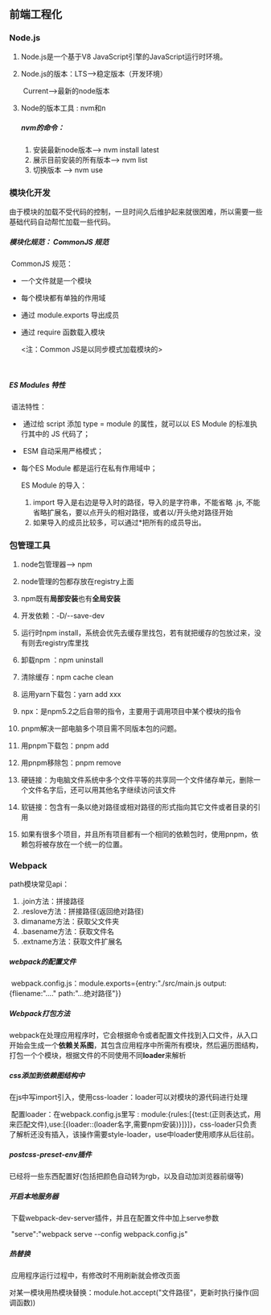 ## 前端工程化

### 	Node.js

1. Node.js是一个基于V8 JavaScript引擎的JavaScript运行时环境。

2. Node.js的版本：LTS——>稳定版本（开发环境）

   ​							Current——>最新的node版本

3. Node的版本工具  :  nvm和n

   ##### nvm的命令：

   1. 安装最新node版本——>	nvm install latest  
   2. 展示目前安装的所有版本——>    nvm list  
   3. 切换版本    ——>    nvm use  

### 模块化开发

​		由于模块的加载不受代码的控制，一旦时间久后维护起来就很困难，所以需要一些基础代码自动帮忙加载一些代码。

##### 		模块化规范： CommonJS 规范

​			CommonJS 规范：

- 一个文件就是一个模块

- 每个模块都有单独的作用域

- 通过 module.exports 导出成员

- 通过 require 函数载入模块

  <注：Common JS是以同步模式加载模块的>

  ​				

##### ES Modules 特性

​	语法特性：

- ​	通过给 script 添加 type = module 的属性，就可以以 ES Module 的标准执行其中的 JS 代码了；

- ​	ESM 自动采用严格模式；

- 每个ES Module 都是运行在私有作用域中；

  ES Module 的导入：

  1. import 导入是右边是导入时的路径，导入的是字符串，不能省略 .js, 不能省略扩展名，要以点开头的相对路径，或者以/开头绝对路径开始
  2. 如果导入的成员比较多，可以通过*把所有的成员导出。

### 包管理工具

1. node包管理器——> npm

2. node管理的包都存放在registry上面

3. npm既有**局部安装**也有**全局安装**

4. 开发依赖：-D/--save-dev

5. 运行时npm install，系统会优先去缓存里找包，若有就把缓存的包放过来，没有则去registry库里找

6. 卸载npm ：npm uninstall  

7. 清除缓存：npm cache clean

8. 运用yarn下载包：yarn  add  xxx

9. npx：是npm5.2之后自带的指令，主要用于调用项目中某个模块的指令

10. pnpm解决一部电脑多个项目需不同版本包的问题。

11. 用pnpm下载包：pnpm add   

12. 用pnpm移除包：pnpm remove   

13. 硬链接：为电脑文件系统中多个文件平等的共享同一个文件储存单元，删除一个文件名字后，还可以用其他名字继续访问该文件

14. 软链接：包含有一条以绝对路径或相对路径的形式指向其它文件或者目录的引用

15. 如果有很多个项目，并且所有项目都有一个相同的依赖包时，使用pnpm，依赖包将被存放在一个统一的位置。

    


### Webpack

path模块常见api：

1. .join方法：拼接路径	
2. .reslove方法：拼接路径(返回绝对路径)	
3. dimaname方法：获取父文件夹	
4. .basename方法：获取文件名	
5. .extname方法：获取文件扩展名

##### webpack的配置文件

​		webpack.config.js：module.exports={entry:"./src/main.js	output:{fliename:"...."	path:"...绝对路径"}}

##### Webpack打包方法

​		webpack在处理应用程序时，它会根据命令或者配置文件找到入口文件，从入口开始会生成一个**依赖关系图**，其包含应用程序中所需所有模块，然后遍历图结构，打包一个个模块，根据文件的不同使用不同**loader**来解析

##### css添加到依赖图结构中

​		在js中写import引入，使用css-loader：loader可以对模块的源代码进行处理

​		配置loader：在webpack.config.js里写 : module:{rules:[{test:(正则表达式，用来匹配文件),use:[{loader::(loader名字,需要npm安装)}]}]}，css-loader只负责了解析还没有插入，该操作需要style-loader，use中loader使用顺序从后往前。

##### postcss-preset-env插件

​		已经将一些东西配置好(包括把颜色自动转为rgb，以及自动加浏览器前缀等)

##### 开启本地服务器

​		下载webpack-dev-server插件，并且在配置文件中加上serve参数

​			"serve":"webpack serve --config webpack.config.js"

##### 热替换

​		应用程序运行过程中，有修改时不用刷新就会修改页面

对某一模块用热模块替换：module.hot.accept("文件路径"，更新时执行操作(回调函数))